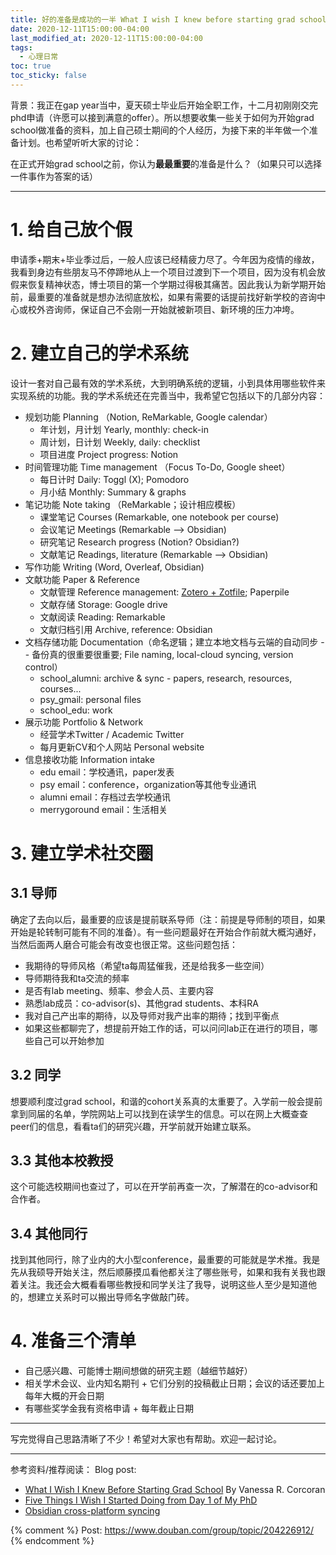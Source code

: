```yaml
---
title: 好的准备是成功的一半 What I wish I knew before starting grad school
date: 2020-12-11T15:00:00-04:00
last_modified_at: 2020-12-11T15:00:00-04:00
tags:
  - 心理日常
toc: true
toc_sticky: false
---
```


背景：我正在gap year当中，夏天硕士毕业后开始全职工作，十二月初刚刚交完phd申请（许愿可以接到满意的offer）。所以想要收集一些关于如何为开始grad school做准备的资料，加上自己硕士期间的个人经历，为接下来的半年做一个准备计划。也希望听听大家的讨论：

在正式开始grad school之前，你认为**最最重要**的准备是什么？（如果只可以选择一件事作为答案的话）

<!--more-->

---

# 1. 给自己放个假

申请季+期末+毕业季过后，一般人应该已经精疲力尽了。今年因为疫情的缘故，我看到身边有些朋友马不停蹄地从上一个项目过渡到下一个项目，因为没有机会放假来恢复精神状态，博士项目的第一个学期过得极其痛苦。因此我认为新学期开始前，最重要的准备就是想办法彻底放松，如果有需要的话提前找好新学校的咨询中心或校外咨询师，保证自己不会刚一开始就被新项目、新环境的压力冲垮。

# 2. 建立自己的学术系统

设计一套对自己最有效的学术系统，大到明确系统的逻辑，小到具体用哪些软件来实现系统的功能。我的学术系统还在完善当中，我希望它包括以下的几部分内容：

- 规划功能 Planning （Notion, ReMarkable, Google calendar）
    - 年计划，月计划 Yearly, monthly: check-in
    - 周计划，日计划 Weekly, daily: checklist
    - 项目进度 Project progress: Notion
- 时间管理功能 Time management （Focus To-Do, Google sheet）
    - 每日计时 Daily: Toggl (X); Pomodoro
    - 月小结 Monthly: Summary & graphs
- 笔记功能 Note taking （ReMarkable；设计相应模板）
    - 课堂笔记 Courses (Remarkable, one notebook per course)
    - 会议笔记 Meetings (Remarkable —> Obsidian)
    - 研究笔记 Research progress (Notion? Obsidian?)
    - 文献笔记 Readings, literature (Remarkable —> Obsidian)
- 写作功能 Writing (Word, Overleaf, Obsidian)
- 文献功能 Paper & Reference
    - 文献管理 Reference management: [Zotero + Zotfile](https://tomsaunders.co.nz/zotero-with-google-drive/); Paperpile
    - 文献存储 Storage: Google drive
    - 文献阅读 Reading: Remarkable
    - 文献归档引用 Archive, reference: Obsidian
- 文档存储功能 Documentation（命名逻辑；建立本地文档与云端的自动同步 -- 备份真的很重要很重要; File naming, local-cloud syncing, version control）
    - school_alumni: archive & sync - papers, research, resources, courses...
    - psy_gmail: personal files
    - school_edu: work
- 展示功能 Portfolio & Network
    - 经营学术Twitter / Academic Twitter
    - 每月更新CV和个人网站 Personal website
- 信息接收功能 Information intake
    - edu email：学校通讯，paper发表
    - psy email：conference，organization等其他专业通讯
    - alumni email：存档过去学校通讯
    - merrygoround email：生活相关

# 3. 建立学术社交圈

## 3.1 导师

确定了去向以后，最重要的应该是提前联系导师（注：前提是导师制的项目，如果开始是轮转制可能有不同的准备）。有一些问题最好在开始合作前就大概沟通好，当然后面两人磨合可能会有改变也很正常。这些问题包括：

- 我期待的导师风格（希望ta每周猛催我，还是给我多一些空间）
- 导师期待我和ta交流的频率
- 是否有lab meeting、频率、参会人员、主要内容
- 熟悉lab成员：co-advisor(s)、其他grad students、本科RA
- 我对自己产出率的期待，以及导师对我产出率的期待；找到平衡点
- 如果这些都聊完了，想提前开始工作的话，可以问问lab正在进行的项目，哪些自己可以开始参加

## 3.2 同学

想要顺利度过grad school，和谐的cohort关系真的太重要了。入学前一般会提前拿到同届的名单，学院网站上可以找到在读学生的信息。可以在网上大概查查peer们的信息，看看ta们的研究兴趣，开学前就开始建立联系。

## 3.3 其他本校教授

这个可能选校期间也查过了，可以在开学前再查一次，了解潜在的co-advisor和合作者。

## 3.4 其他同行

找到其他同行，除了业内的大小型conference，最重要的可能就是学术推。我是先从我硕导开始关注，然后顺藤摸瓜看他都关注了哪些账号，如果和我有关我也跟着关注。我还会大概看看哪些教授和同学关注了我导，说明这些人至少是知道他的，想建立关系时可以搬出导师名字做敲门砖。

# 4. 准备三个清单

- 自己感兴趣、可能博士期间想做的研究主题（越细节越好）
- 相关学术会议、业内知名期刊 + 它们分别的投稿截止日期；会议的话还要加上每年大概的开会日期
- 有哪些奖学金我有资格申请 + 每年截止日期

---

写完觉得自己思路清晰了不少！希望对大家也有帮助。欢迎一起讨论。

---

参考资料/推荐阅读：
Blog post: 
- [What I Wish I Knew Before Starting Grad School](https://www.insidehighered.com/advice/2018/10/31/advice-about-grad-school-phd-holder-looking-back-decade-later-opinion) By Vanessa R. Corcoran
- [Five Things I Wish I Started Doing from Day 1 of My PhD](https://medium.com/@meilinzhan/five-things-i-wish-i-started-doing-from-day-1-of-my-phd-f06a37b12903)
- [Obsidian cross-platform syncing](https://forum.obsidian.md/t/how-do-i-work-with-obsidian-on-mobile/471)


{% comment %}
Post: https://www.douban.com/group/topic/204226912/
{% endcomment %}
